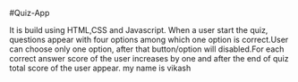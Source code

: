 #Quiz-App

It is build using HTML,CSS and Javascript. When a user start the quiz, questions appear with four options among which one option is correct.User can choose only one option, after that button/option will disabled.For each correct answer score of the user increases by one and after the end of quiz total score of the user appear.
my name is vikash